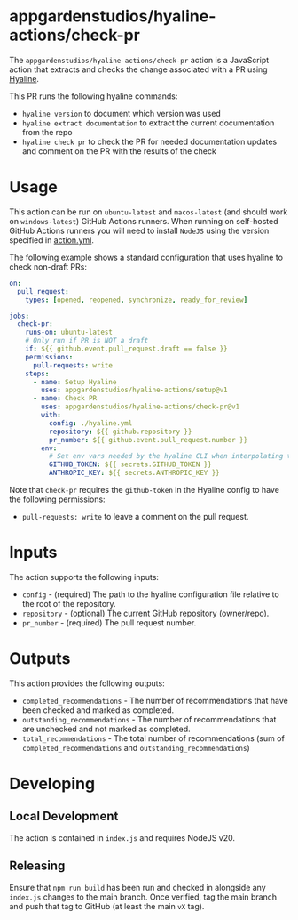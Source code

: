 # appgardenstudios/hyaline-actions/check-pr
The `appgardenstudios/hyaline-actions/check-pr` action is a JavaScript action that extracts and checks the change associated with a PR using [Hyaline](https://github.com/appgardenstudios/hyaline).

This PR runs the following hyaline commands:
* `hyaline version` to document which version was used
* `hyaline extract documentation` to extract the current documentation from the repo
* `hyaline check pr` to check the PR for needed documentation updates and comment on the PR with the results of the check

# Usage
This action can be run on `ubuntu-latest` and `macos-latest` (and should work on `windows-latest`) GitHub Actions runners. When running on self-hosted GitHub Actions runners you will need to install `NodeJS` using the version specified in [action.yml](./action.yml).

The following example shows a standard configuration that uses hyaline to check non-draft PRs:
```yaml
on:
  pull_request:
    types: [opened, reopened, synchronize, ready_for_review]

jobs:
  check-pr:
    runs-on: ubuntu-latest
    # Only run if PR is NOT a draft
    if: ${{ github.event.pull_request.draft == false }}
    permissions:
      pull-requests: write
    steps:
      - name: Setup Hyaline
        uses: appgardenstudios/hyaline-actions/setup@v1
      - name: Check PR
        uses: appgardenstudios/hyaline-actions/check-pr@v1
        with:
          config: ./hyaline.yml
          repository: ${{ github.repository }}
          pr_number: ${{ github.event.pull_request.number }}
        env:
          # Set env vars needed by the hyaline CLI when interpolating the hyaline config
          GITHUB_TOKEN: ${{ secrets.GITHUB_TOKEN }}
          ANTHROPIC_KEY: ${{ secrets.ANTHROPIC_KEY }}
```

Note that `check-pr` requires the `github-token` in the Hyaline config to have the following permissions:
- `pull-requests: write` to leave a comment on the pull request.

# Inputs
The action supports the following inputs:

* `config` - (required) The path to the hyaline configuration file relative to the root of the repository.
* `repository`  - (optional) The current GitHub repository (owner/repo).
* `pr_number` - (required) The pull request number.

# Outputs
This action provides the following outputs:

* `completed_recommendations` - The number of recommendations that have been checked and marked as completed.
* `outstanding_recommendations` - The number of recommendations that are unchecked and not marked as completed.
* `total_recommendations` - The total number of recommendations (sum of `completed_recommendations` and `outstanding_recommendations`)


# Developing

## Local Development
The action is contained in `index.js` and requires NodeJS v20.

## Releasing
Ensure that `npm run build` has been run and checked in alongside any `index.js` changes to the main branch. Once verified, tag the main branch and push that tag to GitHub (at least the main `vX` tag).